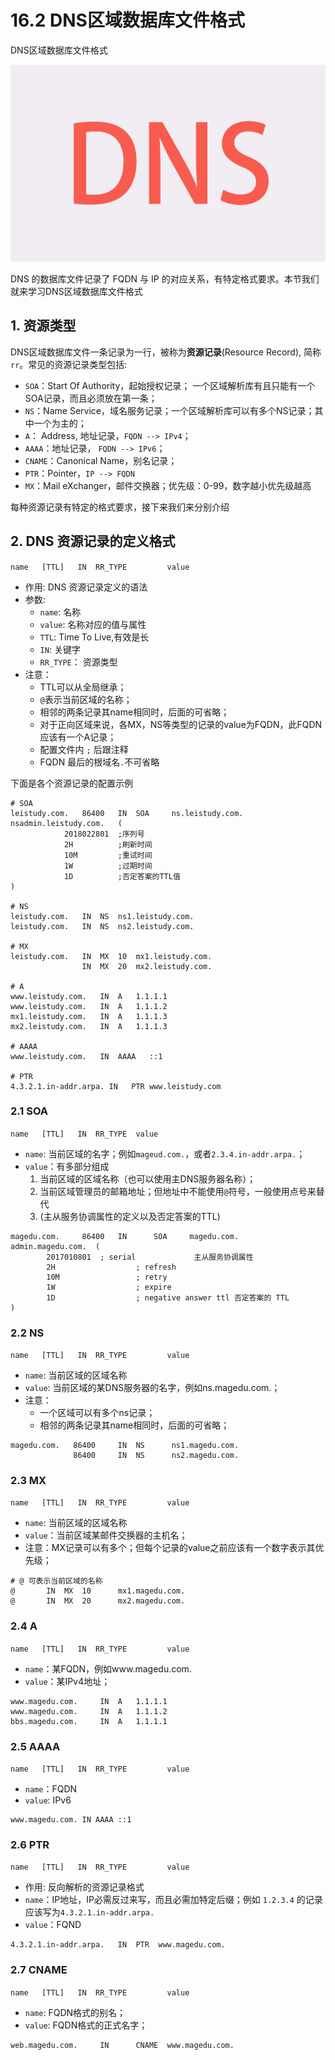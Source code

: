 # 16.2 DNS区域数据库文件格式


DNS区域数据库文件格式

![linux-mt](/images/linux_mt/dns_title.jpg)
<!-- more -->

DNS 的数据库文件记录了 FQDN 与 IP 的对应关系，有特定格式要求。本节我们就来学习DNS区域数据库文件格式

## 1. 资源类型
DNS区域数据库文件一条记录为一行，被称为**资源记录**(Resource Record), 简称`rr`。常见的资源记录类型包括:
- `SOA`：Start Of Authority，起始授权记录； 一个区域解析库有且只能有一个SOA记录，而且必须放在第一条；
- `NS`：Name Service，域名服务记录；一个区域解析库可以有多个NS记录；其中一个为主的；
- `A`： Address, 地址记录，`FQDN --> IPv4`；
- `AAAA`：地址记录， `FQDN --> IPv6`；
- `CNAME`：Canonical Name，别名记录；
- `PTR`：Pointer，`IP --> FQDN`
- `MX`：Mail eXchanger，邮件交换器；优先级：0-99，数字越小优先级越高

每种资源记录有特定的格式要求，接下来我们来分别介绍

## 2. DNS 资源记录的定义格式
`name  	[TTL] 	IN	RR_TYPE 		value`
- 作用: DNS 资源记录定义的语法
- 参数:
	- `name`: 名称
	- `value`: 名称对应的值与属性
	- `TTL`: Time To Live,有效是长
	- `IN`: 关键字
	- `RR_TYPE`： 资源类型
- 注意：
	- TTL可以从全局继承；
	- `@`表示当前区域的名称；
	- 相邻的两条记录其name相同时，后面的可省略；
	- 对于正向区域来说，各MX，NS等类型的记录的value为FQDN，此FQDN应该有一个A记录；
	- 配置文件内 `;` 后跟注释
	- FQDN 最后的根域名`.`不可省略

下面是各个资源记录的配置示例

```
# SOA
leistudy.com.   86400   IN  SOA     ns.leistudy.com.    nsadmin.leistudy.com.   (
            2018022801  ;序列号
            2H          ;刷新时间
            10M         ;重试时间
            1W          ;过期时间
            1D          ;否定答案的TTL值
)

# NS
leistudy.com.   IN  NS  ns1.leistudy.com.
leistudy.com.   IN  NS  ns2.leistudy.com.

# MX
leistudy.com.   IN  MX  10  mx1.leistudy.com.
                IN  MX  20  mx2.leistudy.com.

# A
www.leistudy.com.   IN  A   1.1.1.1
www.leistudy.com.   IN  A   1.1.1.2
mx1.leistudy.com.   IN  A   1.1.1.3
mx2.leistudy.com.   IN  A   1.1.1.3

# AAAA
www.leistudy.com.   IN  AAAA   ::1

# PTR
4.3.2.1.in-addr.arpa. IN   PTR www.leistudy.com
```

### 2.1 SOA
`name  	[TTL] 	IN	RR_TYPE  value`
- `name`: 当前区域的名字；例如`mageud.com.`，或者`2.3.4.in-addr.arpa.`；
- `value`：有多部分组成
	1. 当前区域的区域名称（也可以使用主DNS服务器名称）；
	2. 当前区域管理员的邮箱地址；但地址中不能使用`@`符号，一般使用点号来替代
	3. (主从服务协调属性的定义以及否定答案的TTL)

```
magedu.com. 	86400 	IN 		SOA 	magedu.com. 	admin.magedu.com.  (
		2017010801	; serial             主从服务协调属性
		2H 					; refresh
		10M 				; retry
		1W					; expire
		1D					; negative answer ttl 否定答案的 TTL
)
```

### 2.2 NS
`name  	[TTL] 	IN	RR_TYPE 		value`
- `name`: 当前区域的区域名称
- `value`: 当前区域的某DNS服务器的名字，例如ns.magedu.com.；
- 注意：
	- 一个区域可以有多个ns记录；
	- 相邻的两条记录其name相同时，后面的可省略；

```
magedu.com.   86400 	IN 	NS  	ns1.magedu.com.
              86400 	IN 	NS  	ns2.magedu.com.
```

### 2.3 MX
`name  	[TTL] 	IN	RR_TYPE 		value`
- `name`: 当前区域的区域名称
- `value`：当前区域某邮件交换器的主机名；
- 注意：MX记录可以有多个；但每个记录的value之前应该有一个数字表示其优先级；

```
# @ 可表示当前区域的名称
@ 		IN 	MX 	10  	mx1.magedu.com.
@ 		IN 	MX 	20  	mx2.magedu.com.
```

### 2.4  A
`name  	[TTL] 	IN	RR_TYPE 		value`
- `name`：某FQDN，例如www.magedu.com.
- `value`：某IPv4地址；

```
www.magedu.com.		IN 	A	1.1.1.1
www.magedu.com.		IN 	A	1.1.1.2
bbs.magedu.com.		IN 	A	1.1.1.1
```

### 2.5 AAAA
`name  	[TTL] 	IN	RR_TYPE 		value`
- `name`：FQDN
- `value`: IPv6

```
www.magedu.com. IN AAAA ::1
```

### 2.6 PTR
`name  	[TTL] 	IN	RR_TYPE 		value`
- 作用: 反向解析的资源记录格式
- `name`：IP地址，IP必需反过来写，而且必需加特定后缀；例如 `1.2.3.4` 的记录应该写为`4.3.2.1.in-addr.arpa.`
- `value`：FQND

```
4.3.2.1.in-addr.arpa.  	IN  PTR	 www.magedu.com.
```

### 2.7 CNAME
`name  	[TTL] 	IN	RR_TYPE 		value`
- `name`: FQDN格式的别名；
- `value`: FQDN格式的正式名字；

```
web.magedu.com.  	IN  	CNAME  www.magedu.com.
```

